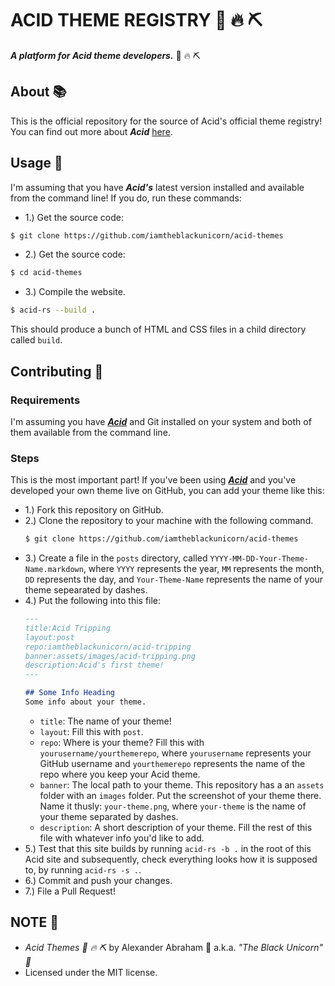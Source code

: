 # ACID THEME REGISTRY :pill: :fire: :pick:

***A platform for Acid theme developers.*** :pill: :fire: :pick:

## About :books:

This is the official repository for the source of Acid's official theme registry! You can find out more about ***Acid*** [here](https://github.com/iamtheblackunicorn/acid).

## Usage :hammer:

I'm assuming that you have ***Acid's*** latest version installed and available from the command line!
If you do, run these commands:

- 1.) Get the source code:

```bash
$ git clone https://github.com/iamtheblackunicorn/acid-themes
```

- 2.) Get the source code:

```bash
$ cd acid-themes
```

- 3.) Compile the website.

```bash
$ acid-rs --build .
```

This should produce a bunch of HTML and CSS files in a child directory called `build`.

## Contributing :scroll:

### Requirements

I'm assuming you have [***Acid***](https://github.com/iamtheblackunicorn/acid) and Git installed on your system and both of them available from the command line.

### Steps

This is the most important part!
If you've been using [***Acid***](https://github.com/iamtheblackunicorn/acid) and you've developed your own theme live on GitHub, you can add your theme like this:

- 1.) Fork this repository on GitHub.
- 2.) Clone the repository to your machine with the following command.
  ```bash
  $ git clone https://github.com/iamtheblackunicorn/acid-themes
  ```
- 3.) Create a file in the `posts` directory, called `YYYY-MM-DD-Your-Theme-Name.markdown`, where `YYYY` represents the year, `MM` represents the month, `DD` represents the day, and `Your-Theme-Name` represents the name of your theme sepearated by dashes.
- 4.) Put the following into this file:
  ```markdown
  ---
  title:Acid Tripping
  layout:post
  repo:iamtheblackunicorn/acid-tripping
  banner:assets/images/acid-tripping.png
  description:Acid's first theme!
  ---

  ## Some Info Heading
  Some info about your theme.
  ```
  - `title`: The name of your theme!
  - `layout`: Fill this with `post`.
  - `repo`: Where is your theme? Fill this with `yourusername/yourthemerepo`, where `yourusername` represents your GitHub username and `yourthemerepo` represents the name of the repo where you keep your Acid theme.
  - `banner`: The local path to your theme. This repository has a an `assets` folder with an `images` folder. Put the screenshot of your theme there. Name it thusly: `your-theme.png`, where `your-theme` is the name of your theme separated by dashes.
  - `description`: A short description of your theme.
  Fill the rest of this file with whatever info you'd like to add.
- 5.) Test that this site builds by running `acid-rs -b .` in the root of this Acid site and subsequently, check everything looks how it is supposed to, by running `acid-rs -s .`.
- 6.) Commit and push your changes.
- 7.) File a Pull Request!

## NOTE :scroll:

- *Acid Themes :pill: :fire: :pick:* by Alexander Abraham :black_heart: a.k.a. *"The Black Unicorn" :unicorn:*
- Licensed under the MIT license.
